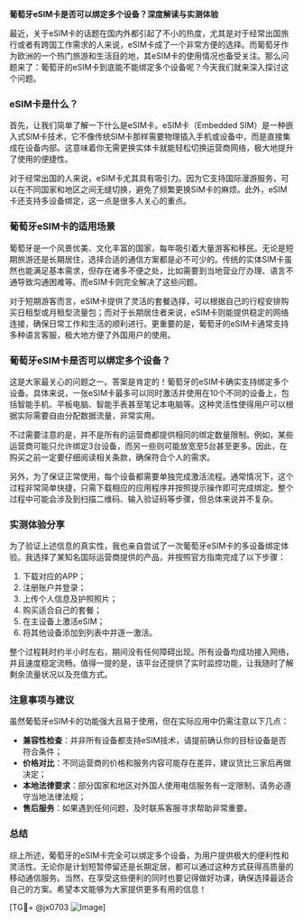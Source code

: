 **葡萄牙eSIM卡是否可以绑定多个设备？深度解读与实测体验**

最近，关于eSIM卡的话题在国内外都引起了不小的热度，尤其是对于经常出国旅行或者有跨国工作需求的人来说，eSIM卡成了一个非常方便的选择。而葡萄牙作为欧洲的一个热门旅游和生活目的地，其eSIM卡的使用情况也备受关注。那么问题来了：葡萄牙的eSIM卡到底能不能绑定多个设备呢？今天我们就来深入探讨这个问题。

### eSIM卡是什么？

首先，让我们简单了解一下什么是eSIM卡。eSIM卡（Embedded SIM）是一种嵌入式SIM卡技术，它不像传统SIM卡那样需要物理插入手机或设备中，而是直接集成在设备内部。这意味着你无需更换实体卡就能轻松切换运营商网络，极大地提升了使用的便捷性。

对于经常出国的人来说，eSIM卡尤其具有吸引力。因为它支持国际漫游服务，可以在不同国家和地区之间无缝切换，避免了频繁更换SIM卡的麻烦。此外，eSIM卡还支持多设备绑定，这一点是很多人关心的重点。

### 葡萄牙eSIM卡的适用场景

葡萄牙是一个风景优美、文化丰富的国家，每年吸引着大量游客和移民。无论是短期旅游还是长期居住，选择合适的通信方案都是必不可少的。传统的实体SIM卡虽然也能满足基本需求，但存在诸多不便之处，比如需要到当地营业厅办理、语言不通导致沟通困难等。而eSIM卡则完全解决了这些问题。

对于短期游客而言，eSIM卡提供了灵活的套餐选择，可以根据自己的行程安排购买日租型或月租型流量包；而对于长期居住者来说，eSIM卡则能提供稳定的网络连接，确保日常工作和生活的顺利进行。更重要的是，葡萄牙的eSIM卡通常支持多种语言客服，极大地方便了外国用户的使用。

### 葡萄牙eSIM卡是否可以绑定多个设备？

这是大家最关心的问题之一。答案是肯定的！葡萄牙的eSIM卡确实支持绑定多个设备。具体来说，一张eSIM卡最多可以同时激活并使用在10个不同的设备上，包括智能手机、平板电脑、智能手表甚至笔记本电脑等。这种灵活性使得用户可以根据实际需要自由分配数据流量，非常实用。

不过需要注意的是，并不是所有的运营商都提供相同的绑定数量限制。例如，某些运营商可能只允许绑定3台设备，而另一些则可能放宽至5台甚至更多。因此，在购买之前一定要仔细阅读相关条款，确保符合个人的需求。

另外，为了保证正常使用，每个设备都需要单独完成激活流程。通常情况下，这个过程非常简单快捷，只需下载相应的应用程序并按照提示操作即可完成绑定。整个过程中可能会涉及到扫描二维码、输入验证码等步骤，但总体来说并不复杂。

### 实测体验分享

为了验证上述信息的真实性，我也亲自尝试了一次葡萄牙eSIM卡的多设备绑定体验。我选择了某知名国际运营商提供的产品，并按照官方指南完成了以下步骤：

1. 下载对应的APP；
2. 注册账户并登录；
3. 上传个人信息及护照照片；
4. 购买适合自己的套餐；
5. 在主设备上激活eSIM；
6. 将其他设备添加到列表中并逐一激活。

整个过程耗时约半小时左右，期间没有任何障碍出现。所有设备均成功接入网络，并且速度稳定流畅。值得一提的是，该平台还提供了实时监控功能，让我随时了解剩余流量状况以及充值方式。

### 注意事项与建议

虽然葡萄牙eSIM卡的功能强大且易于使用，但在实际应用中仍需注意以下几点：

- **兼容性检查**：并非所有设备都支持eSIM技术，请提前确认你的目标设备是否符合条件；
- **价格对比**：不同运营商的价格和服务内容可能存在差异，建议货比三家后再做决定；
- **本地法律要求**：部分国家和地区对外国人使用电信服务有一定限制，请务必遵守当地法律法规；
- **售后服务**：如果遇到任何问题，及时联系客服寻求帮助非常重要。

### 总结

综上所述，葡萄牙的eSIM卡完全可以绑定多个设备，为用户提供极大的便利性和灵活性。无论你是计划短暂停留还是长期定居，都可以通过这种方式获得高质量的移动通信服务。当然，在享受这些便利的同时也要记得做好功课，确保选择最适合自己的方案。希望本文能够为大家提供更多有用的信息！

[TG💪+ @jx0703 ![Image](https://github.com/user-attachments/assets/dbca1d08-cadb-493c-b0ec-ad6f7a83f270)]